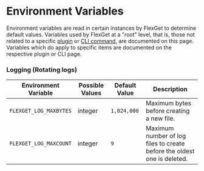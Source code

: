 # Environment Variables
Environment variables are read in certain instances by FlexGet to determine default values. Variables used by FlexGet at a "root" level, that is, those not related to a specific [plugin](/Plugin) or [CLI command](/CLI), are documented on this page. Variables which do apply to specific items are documented on the respective plugin or CLI page.

### Logging (Rotating logs)
| Environment Variable | Possible Values | Default Value | Description |
| --- | --- | --- | --- |
| `FLEXGET_LOG_MAXBYTES` | integer | `1,024,000` | Maximum bytes before creating a new file. |
| `FLEXGET_LOG_MAXCOUNT` | integer | `9` | Maximum number of log files to create before the oldest one is deleted. |